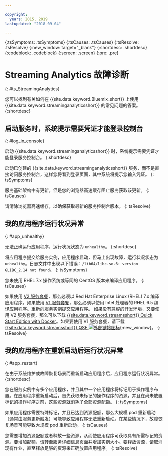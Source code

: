 ```yaml
---

copyright:
  years: 2015, 2019
lastupdated: "2018-09-04"

---
```


<!-- Attribute definitions -->
{:tsSymptoms: .tsSymptoms}
{:tsCauses: .tsCauses}
{:tsResolve: .tsResolve}
{:new_window: target="_blank"}
{:shortdesc: .shortdesc}
{:codeblock: .codeblock}
{:screen: .screen}
{:pre: .pre}

# Streaming Analytics 故障诊断
{: #ts_StreamingAnalytics}

您可以找到有关如何在 {{site.data.keyword.Bluemix_short}} 上使用 {{site.data.keyword.streaminganalyticsshort}} 的常见问题的答案。
{:shortdesc}

## 启动服务时，系统提示需要凭证才能登录控制台
{: #log_in_console}

启动 {{site.data.keyword.streaminganalyticsshort}} 时，系统提示需要凭证才能登录服务控制台。
{:shortdesc}

启动已创建的 {{site.data.keyword.streaminganalyticsshort}} 服务，而不是直接访问服务控制台，这样您将看到登录页面，其中系统将提示您输入凭证。
{: tsSymptoms}

服务基础架构中有更新，但是您的浏览器高速缓存阻止服务获取该更新。
{: tsCauses}

请清除浏览器高速缓存，以确保获取最新的服务控制台版本。
{: tsResolve}

## 我的应用程序运行状况异常
{: #app_unhealthy}

无法正确运行应用程序，运行状况状态为 `unhealthy`。
{:shortdesc}

将应用程序提交给服务实例，应用程序启动，但马上出现故障，运行状况状态为 `unhealthy`。日志文件中出现以下错误：`/lib64/libc.so.6: version GLIBC_2.14 not found`。
{: tsSymptoms}

您未使用 RHEL 7.x 操作系统或等同的 CentOS 版本来编译应用程序。
{: tsCauses}

如果使用 [V2 服务套餐](/docs/services/StreamingAnalytics?topic=StreamingAnalytics-service_plans#service_plans)，那么必须以 Red Hat Enterprise Linux (RHEL) 7.x 编译应用程序。如果使用 [V1 服务套餐](/docs/services/StreamingAnalytics?topic=StreamingAnalytics-service_plans#service_plans)，那么必须以使用 Intel 处理器的 RHEL 6.5 编译应用程序。重新向服务实例提交应用程序。
如果没有兼容的开发环境，又要使用 V2 服务套餐，那么可以下载 [{{site.data.keyword.streamsshort}} Quick Start Edition with Docker](https://www-01.ibm.com/marketing/iwm/iwm/web/preLogin.do?source=swg-ibmistvi)。如果要使用 V1 服务套餐，请下载 [{{site.data.keyword.streamsshort}} QSE ![外部链接图标](../../icons/launch-glyph.svg "外部链接图标")](http://ibmstreams.github.io/streamsx.documentation/docs/4.3/qse-intro/){:new_window}。
{: tsResolve}

## 我的应用程序在重新启动后运行状况异常
{: #app_restart}

在由于系统维护或故障恢复场景而重新启动应用程序后，应用程序运行状况异常。
{:shortdesc}

您在服务实例中有多个应用程序，并且其中一个应用程序将标记用于操作程序布置。在应用程序重新启动后，首先获取未标记的操作程序的资源，并且在尚未放置标记的操作程序之前，这些资源就消耗了全部资源配额。
{: tsSymptoms}

如果应用程序需要特殊标记，并且已达到资源配额，那么大规模 pod 重新启动（通常由服务更新触发）可能导致应用程序无法重新启动。在某些情况下，故障恢复场景可能导致大规模 pod 重新启动。
{: tsCauses}

您需要增加资源配额或者释放一些资源，从而使应用程序可获取具有所需标记的资源。要增加配额，请转至服务详细信息页面并增加实例大小。要释放资源，请取消现有作业，直至释放足够的资源来正确放置应用程序。
{: tsResolve}
